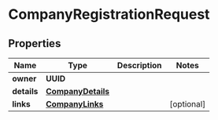 

# CompanyRegistrationRequest


## Properties

| Name | Type | Description | Notes |
|------------ | ------------- | ------------- | -------------|
|**owner** | **UUID** |  |  |
|**details** | [**CompanyDetails**](CompanyDetails.md) |  |  |
|**links** | [**CompanyLinks**](CompanyLinks.md) |  |  [optional] |



